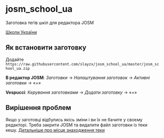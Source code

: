# josm_school_ua
Заготовка тегів шкіл для редактора JOSM

[Школи України](https://wiki.openstreetmap.org/wiki/Uk:%D0%A8%D0%BA%D0%BE%D0%BB%D0%B8_%D0%A3%D0%BA%D1%80%D0%B0%D1%97%D0%BD%D0%B8)

## Як встановити заготовку

Додайте `https://raw.githubusercontent.com/slayzx/josm_school_ua/master/josm_school_ua.zip` 

**В редактор JOSM**: *Заготовки* -> *Налаштування заготовок* -> *Активні заготовки* -> «*+*»

**Vespucci**: *Керування заготовками* -> *Додати заготовку* -> «*+*»

## Вирішення проблем
Якщо у заготовці відбулись якісь зміни і ви їх не бачите у своєму редакторі.
Треба закрити JOSM та видалити файл заготовки із теки кешу. [Детальніше про місце знаходження теки](https://josm.openstreetmap.de/wiki/Help/Preferences#JOSMpreferencedatacachedirectories)